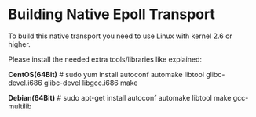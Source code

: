 # Building Native Epoll Transport

To build this native transport you need to use Linux with kernel 2.6 or higher.

Please install the needed extra tools/libraries like explained:

__CentOS(64Bit)__
\# sudo yum install autoconf automake libtool glibc-devel.i686 glibc-devel libgcc.i686 make

__Debian(64Bit)__
\# sudo apt-get install autoconf automake libtool make gcc-multilib